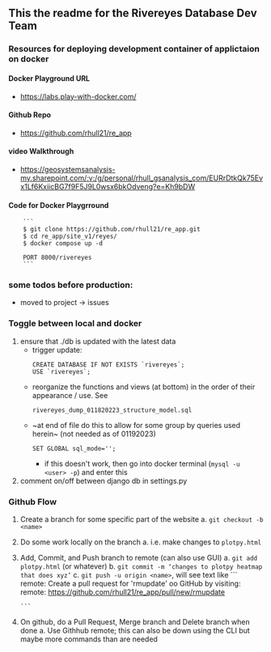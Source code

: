 ## This the readme for the Rivereyes Database Dev Team

### Resources for deploying development container of applictaion on docker 

#### Docker Playground URL 

* https://labs.play-with-docker.com/

#### Github Repo 

* https://github.com/rhull21/re_app

#### video Walkthrough

* https://geosystemsanalysis-my.sharepoint.com/:v:/g/personal/rhull_gsanalysis_com/EURrDtkQk75Evx1Lf6KxiicBG7f9F5J9L0wsx6bkOdveng?e=Kh9bDW

#### Code for Docker Playgrround

        ```
        $ git clone https://github.com/rhull21/re_app.git
        $ cd re_app/site_v1/reyes/
        $ docker compose up -d

        PORT 8000/rivereyes
        ```


### some todos before production: 

* moved to project -> issues

### Toggle between local and docker

1. ensure that ./db is updated with the latest data
    * trigger update:
        ```
        CREATE DATABASE IF NOT EXISTS `rivereyes`;
        USE `rivereyes`;
        ```
    * reorganize the functions and views (at bottom) in the order of their appearance / use. See
        ```
        rivereyes_dump_011820223_structure_model.sql
        ``` 
    * ~at end of file do this to allow for some group by queries used herein~ (not needed as of 01192023)
        ```
        SET GLOBAL sql_mode='';
        ```
        * if this doesn't work, then go into docker terminal (`mysql -u <user> -p`) and enter this
2. comment on/off between django db in settings.py


### Github Flow

1.	Create a branch for some specific part of the website
    a.	`git checkout -b <name>`
2.	Do some work locally on the branch 
    a.	i.e. make changes to `plotpy.html`
3.	Add, Commit, and Push branch to remote (can also use GUI)
    a.	`git add plotpy.html` (or whatever)
    b.	`git commit -m ‘changes to plotpy heatmap that does xyz’`
    c.	`git push -u origin <name>`, will see text like 
        ```
    remote: Create a pull request for 'rmupdate' oo GitHub by visiting:     
    remote:      https://github.com/rhull21/re_app/pull/new/rmupdate 

        ```
4.	On github, do a Pull Request, Merge branch and Delete branch when done
    a. Use Githhub remote; this can also be down using the CLI but maybe more commands than are needed

